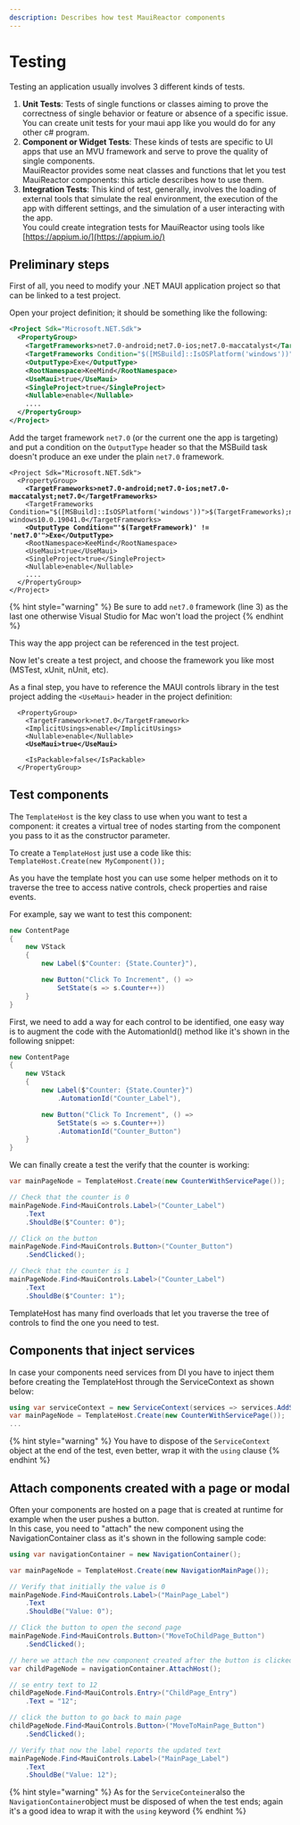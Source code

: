 ```yaml
---
description: Describes how test MauiReactor components
---
```


# Testing

Testing an application usually involves 3 different kinds of tests.

1. **Unit Tests**: Tests of single functions or classes aiming to prove the correctness of single behavior or feature or absence of a specific issue. You can create unit tests for your maui app like you would do for any other c# program.
2. **Component or Widget Tests**: These kinds of tests are specific to UI apps that use an MVU framework and serve to prove the quality of single components. \
   MauiReactor provides some neat classes and functions that let you test MauiReactor components: this article describes how to use them.
3. **Integration Tests**: This kind of test, generally, involves the loading of external tools that simulate the real environment, the execution of the app with different settings, and the simulation of a user interacting with the app. \
   You could create integration tests for MauiReactor using tools like [https://appium.io/](https://appium.io/)

## Preliminary steps

First of all, you need to modify your .NET MAUI application project so that can be linked to a test project.&#x20;

Open your project definition; it should be something like the following:

```xml
<Project Sdk="Microsoft.NET.Sdk">
  <PropertyGroup>
    <TargetFrameworks>net7.0-android;net7.0-ios;net7.0-maccatalyst</TargetFrameworks>
    <TargetFrameworks Condition="$([MSBuild]::IsOSPlatform('windows'))">$(TargetFrameworks);net7.0-windows10.0.19041.0</TargetFrameworks>
    <OutputType>Exe</OutputType>
    <RootNamespace>KeeMind</RootNamespace>
    <UseMaui>true</UseMaui>
    <SingleProject>true</SingleProject>
    <Nullable>enable</Nullable>
    ....   
  </PropertyGroup>
</Project>

```

Add the target framework `net7.0` (or the current one the app is targeting) and put a condition on the `OutputType` header so that the MSBuild task doesn't produce an exe under the plain `net7.0` framework.

<pre class="language-xml" data-line-numbers><code class="lang-xml">&#x3C;Project Sdk="Microsoft.NET.Sdk">
  &#x3C;PropertyGroup>
<strong>    &#x3C;TargetFrameworks>net7.0-android;net7.0-ios;net7.0-maccatalyst;net7.0&#x3C;/TargetFrameworks>
</strong>    &#x3C;TargetFrameworks Condition="$([MSBuild]::IsOSPlatform('windows'))">$(TargetFrameworks);net7.0-windows10.0.19041.0&#x3C;/TargetFrameworks>
<strong>    &#x3C;OutputType Condition="'$(TargetFramework)' != 'net7.0'">Exe&#x3C;/OutputType>
</strong>    &#x3C;RootNamespace>KeeMind&#x3C;/RootNamespace>
    &#x3C;UseMaui>true&#x3C;/UseMaui>
    &#x3C;SingleProject>true&#x3C;/SingleProject>
    &#x3C;Nullable>enable&#x3C;/Nullable>
    ....  
  &#x3C;/PropertyGroup>
&#x3C;/Project>
</code></pre>

{% hint style="warning" %}
Be sure to add `net7.0` framework (line 3) as the last one otherwise Visual Studio for Mac won't load the project
{% endhint %}

This way the app project can be referenced in the test project.

Now let's create a test project, and choose the framework you like most (MSTest, xUnit, nUnit, etc).

As a final step, you have to reference the MAUI controls library in the test project adding the `<UseMaui>` header in the project definition:

<pre class="language-xml"><code class="lang-xml">  &#x3C;PropertyGroup>
    &#x3C;TargetFramework>net7.0&#x3C;/TargetFramework>
    &#x3C;ImplicitUsings>enable&#x3C;/ImplicitUsings>
    &#x3C;Nullable>enable&#x3C;/Nullable>
<strong>    &#x3C;UseMaui>true&#x3C;/UseMaui>
</strong>
    &#x3C;IsPackable>false&#x3C;/IsPackable>
  &#x3C;/PropertyGroup>
</code></pre>

## Test components

The `TemplateHost` is the key class to use when you want to test a component: it creates a virtual tree of nodes starting from the component you pass to it as the constructor parameter.

To create a `TemplateHost` just use a code like this:\
`TemplateHost.Create(new MyComponent());`

As you have the template host you can use some helper methods on it to traverse the tree to access native controls, check properties and raise events.

For example, say we want to test this component:

```csharp
new ContentPage
{
    new VStack
    {
        new Label($"Counter: {State.Counter}"),

        new Button("Click To Increment", () =>
            SetState(s => s.Counter++))
    }
}
```

First, we need to add a way for each control to be identified, one easy way is to augment the code with the AutomationId() method like it's shown in the following snippet:

```csharp
new ContentPage
{
    new VStack
    {
        new Label($"Counter: {State.Counter}")
            .AutomationId("Counter_Label"),

        new Button("Click To Increment", () =>
            SetState(s => s.Counter++))
            .AutomationId("Counter_Button")
    }
}
```

We can finally create a test the verify that the counter is working:

```csharp
var mainPageNode = TemplateHost.Create(new CounterWithServicePage());

// Check that the counter is 0
mainPageNode.Find<MauiControls.Label>("Counter_Label")
    .Text
    .ShouldBe($"Counter: 0");

// Click on the button
mainPageNode.Find<MauiControls.Button>("Counter_Button")
    .SendClicked();

// Check that the counter is 1
mainPageNode.Find<MauiControls.Label>("Counter_Label")
    .Text
    .ShouldBe($"Counter: 1");

```

TemplateHost has many find overloads that let you traverse the tree of controls to find the one you need to test.

## Components that inject services

In case your components need services from DI you have to inject them before creating the TemplateHost through the ServiceContext as shown below:

```csharp
using var serviceContext = new ServiceContext(services => services.AddSingleton<IncrementService>());
var mainPageNode = TemplateHost.Create(new CounterWithServicePage());
...
```

{% hint style="warning" %}
You have to dispose of the `ServiceContext` object at the end of the test, even better, wrap it with the `using` clause
{% endhint %}

## Attach components created with a page or modal

Often your components are hosted on a page that is created at runtime for example when the user pushes a button.\
In this case, you need to "attach" the new component using the NavigationContainer class as it's shown in the following sample code:

```csharp
using var navigationContainer = new NavigationContainer();

var mainPageNode = TemplateHost.Create(new NavigationMainPage());

// Verify that initially the value is 0
mainPageNode.Find<MauiControls.Label>("MainPage_Label")
    .Text
    .ShouldBe("Value: 0");

// Click the button to open the second page
mainPageNode.Find<MauiControls.Button>("MoveToChildPage_Button")
    .SendClicked();

// here we attach the new component created after the button is clicked
var childPageNode = navigationContainer.AttachHost();

// se entry text to 12
childPageNode.Find<MauiControls.Entry>("ChildPage_Entry")
    .Text = "12";

// click the button to go back to main page
childPageNode.Find<MauiControls.Button>("MoveToMainPage_Button")
    .SendClicked();

// Verify that now the label reports the updated text
mainPageNode.Find<MauiControls.Label>("MainPage_Label")
    .Text
    .ShouldBe("Value: 12");

```

{% hint style="warning" %}
As for the `ServiceConteiner`also the `NavigationContainer`object must be disposed of when the test ends; again it's a good idea to wrap it with the `using` keyword
{% endhint %}

